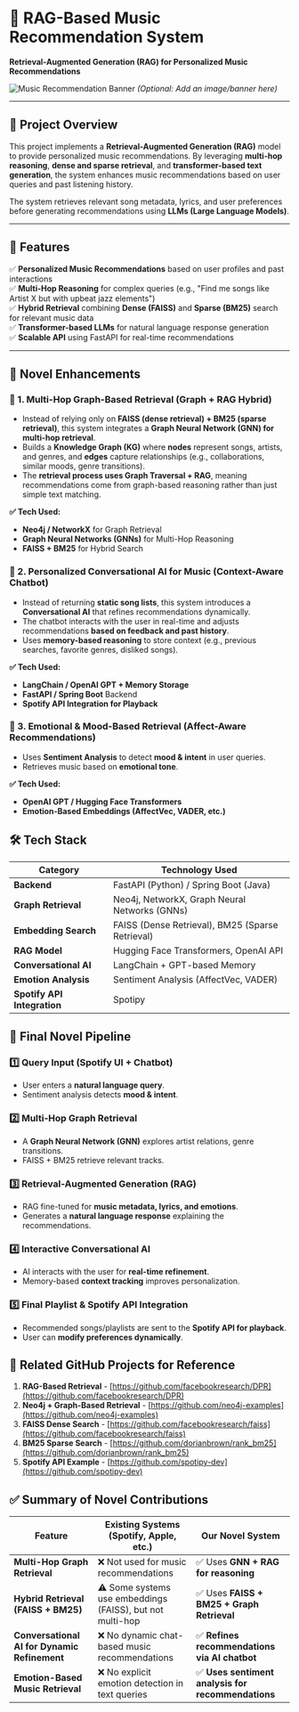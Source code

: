 # 🎵 RAG-Based Music Recommendation System

**Retrieval-Augmented Generation (RAG) for Personalized Music Recommendations**

![Music Recommendation Banner](https://your-image-url.com) _(Optional: Add an image/banner here)_

---

## 📌 Project Overview

This project implements a **Retrieval-Augmented Generation (RAG)** model to provide personalized music recommendations. By leveraging **multi-hop reasoning**, **dense and sparse retrieval**, and **transformer-based text generation**, the system enhances music recommendations based on user queries and past listening history.

The system retrieves relevant song metadata, lyrics, and user preferences before generating recommendations using **LLMs (Large Language Models)**.

---

## 🚀 Features

✅ **Personalized Music Recommendations** based on user profiles and past interactions  
✅ **Multi-Hop Reasoning** for complex queries (e.g., "Find me songs like Artist X but with upbeat jazz elements")  
✅ **Hybrid Retrieval** combining **Dense (FAISS)** and **Sparse (BM25)** search for relevant music data  
✅ **Transformer-based LLMs** for natural language response generation  
✅ **Scalable API** using FastAPI for real-time recommendations

---

## 🎯 Novel Enhancements

### 🔹 1. Multi-Hop Graph-Based Retrieval (Graph + RAG Hybrid)

- Instead of relying only on **FAISS (dense retrieval) + BM25 (sparse retrieval)**, this system integrates a **Graph Neural Network (GNN) for multi-hop retrieval**.
- Builds a **Knowledge Graph (KG)** where **nodes** represent songs, artists, and genres, and **edges** capture relationships (e.g., collaborations, similar moods, genre transitions).
- The **retrieval process uses Graph Traversal + RAG**, meaning recommendations come from graph-based reasoning rather than just simple text matching.

**✅ Tech Used:**

- **Neo4j / NetworkX** for Graph Retrieval
- **Graph Neural Networks (GNNs)** for Multi-Hop Reasoning
- **FAISS + BM25** for Hybrid Search

### 🔹 2. Personalized Conversational AI for Music (Context-Aware Chatbot)

- Instead of returning **static song lists**, this system introduces a **Conversational AI** that refines recommendations dynamically.
- The chatbot interacts with the user in real-time and adjusts recommendations **based on feedback and past history**.
- Uses **memory-based reasoning** to store context (e.g., previous searches, favorite genres, disliked songs).

**✅ Tech Used:**

- **LangChain / OpenAI GPT + Memory Storage**
- **FastAPI / Spring Boot** Backend
- **Spotify API Integration for Playback**

### 🔹 3. Emotional & Mood-Based Retrieval (Affect-Aware Recommendations)

- Uses **Sentiment Analysis** to detect **mood & intent** in user queries.
- Retrieves music based on **emotional tone**.

**✅ Tech Used:**

- **OpenAI GPT / Hugging Face Transformers**
- **Emotion-Based Embeddings (AffectVec, VADER, etc.)**

## 🛠 Tech Stack

| **Category**                | **Technology Used**                              |
| --------------------------- | ------------------------------------------------ |
| **Backend**                 | FastAPI (Python) / Spring Boot (Java)            |
| **Graph Retrieval**         | Neo4j, NetworkX, Graph Neural Networks (GNNs)    |
| **Embedding Search**        | FAISS (Dense Retrieval), BM25 (Sparse Retrieval) |
| **RAG Model**               | Hugging Face Transformers, OpenAI API            |
| **Conversational AI**       | LangChain + GPT-based Memory                     |
| **Emotion Analysis**        | Sentiment Analysis (AffectVec, VADER)            |
| **Spotify API Integration** | Spotipy                                          |

## 📌 Final Novel Pipeline

### 1️⃣ Query Input (Spotify UI + Chatbot)

- User enters a **natural language query**.
- Sentiment analysis detects **mood & intent**.

### 2️⃣ Multi-Hop Graph Retrieval

- A **Graph Neural Network (GNN)** explores artist relations, genre transitions.
- FAISS + BM25 retrieve relevant tracks.

### 3️⃣ Retrieval-Augmented Generation (RAG)

- RAG fine-tuned for **music metadata, lyrics, and emotions**.
- Generates a **natural language response** explaining the recommendations.

### 4️⃣ Interactive Conversational AI

- AI interacts with the user for **real-time refinement**.
- Memory-based **context tracking** improves personalization.

### 5️⃣ Final Playlist & Spotify API Integration

- Recommended songs/playlists are sent to the **Spotify API for playback**.
- User can **modify preferences dynamically**.

## 🔗 Related GitHub Projects for Reference

1. **RAG-Based Retrieval** - [https://github.com/facebookresearch/DPR](https://github.com/facebookresearch/DPR)
2. **Neo4j + Graph-Based Retrieval** - [https://github.com/neo4j-examples](https://github.com/neo4j-examples)
3. **FAISS Dense Search** - [https://github.com/facebookresearch/faiss](https://github.com/facebookresearch/faiss)
4. **BM25 Sparse Search** - [https://github.com/dorianbrown/rank_bm25](https://github.com/dorianbrown/rank_bm25)
5. **Spotify API Example** - [https://github.com/spotipy-dev](https://github.com/spotipy-dev)

## ✅ Summary of Novel Contributions

| **Feature**                                  | **Existing Systems (Spotify, Apple, etc.)**               | **Our Novel System**                               |
| -------------------------------------------- | --------------------------------------------------------- | -------------------------------------------------- |
| **Multi-Hop Graph Retrieval**                | ❌ Not used for music recommendations                     | ✅ Uses **GNN + RAG for reasoning**                |
| **Hybrid Retrieval (FAISS + BM25)**          | ⚠️ Some systems use embeddings (FAISS), but not multi-hop | ✅ Uses **FAISS + BM25 + Graph Retrieval**         |
| **Conversational AI for Dynamic Refinement** | ❌ No dynamic chat-based music recommendations            | ✅ **Refines recommendations via AI chatbot**      |
| **Emotion-Based Music Retrieval**            | ❌ No explicit emotion detection in text queries          | ✅ **Uses sentiment analysis for recommendations** |
